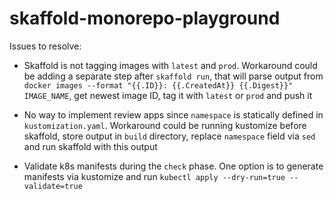 # skaffold-monorepo-playground

Issues to resolve:

- Skaffold is not tagging images with `latest` and `prod`. Workaround could be adding a separate step after 
`skaffold run`, that will parse output from `docker images --format "{{.ID}}: {{.CreatedAt}} {{.Digest}}" IMAGE_NAME`,
get newest image ID, tag it with `latest` or `prod` and push it

- No way to implement review apps since `namespace` is statically defined in `kustomization.yaml`. Workaround could be 
running kustomize before skaffold, store output in `build` directory, replace `namespace` field via `sed` and run
skaffold with this output

- Validate k8s manifests during the `check` phase. One option is to generate manifests via kustomize and run
`kubectl apply --dry-run=true --validate=true`
